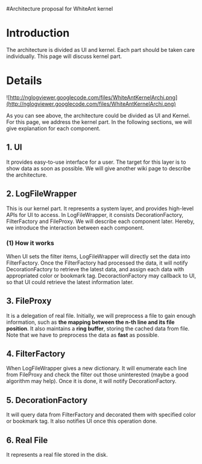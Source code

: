 #Architecture proposal for WhiteAnt kernel

# Introduction #

The architecture is divided as UI and kernel. Each part should be taken care individually.
This page will discuss kernel part.

# Details #

![http://nglogviewer.googlecode.com/files/WhiteAntKernelArchi.png](http://nglogviewer.googlecode.com/files/WhiteAntKernelArchi.png)

As you can see above, the architecture could be divided as UI and Kernel. For this page, we address the kernel part. In the following sections, we will give explanation for each component.

## 1. UI ##
It provides easy-to-use interface for a user. The target for this layer is to show data as soon as possible. We will give another wiki page to describe the architecture.

## 2. LogFileWrapper ##
This is our kernel part. It represents a system layer, and provides high-level APIs for UI to access. In LogFileWrapper, it consists DecorationFactory, FilterFactory and FileProxy. We will describe each component later. Hereby, we introduce the interaction between each component.

### (1) How it works ###
When UI sets the filter items, LogFileWrapper will directly set the data into FilterFactory. Once the FilterFactory had processed the data, it will notify DecorationFactory to retrieve the latest data, and assign each data with appropriated color or bookmark tag. DecoractionFactory may callback to UI, so that UI could retrieve the latest information later.


## 3. FileProxy ##
It is a delegation of real file. Initially, we will preprocess a file to gain enough information, such as **the mapping between the n-th line and its file position**. It also maintains a **ring buffer**, storing the cached data from file. Note that we have to preprocess the data as **fast** as possible.

## 4. FilterFactory ##
When LogFileWrapper gives a new dictionary. It will enumerate each line from FileProxy and check the filter out those uninterested (maybe a good algorithm may help). Once it is done, it will notify DecorationFactory.

## 5. DecorationFactory ##
It will query data from FilterFactory and decorated them with specified color or bookmark tag. It also notifies UI once this operation done.

## 6. Real File ##
It represents a real file stored in the disk.